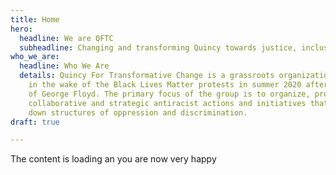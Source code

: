 ```yaml
---
title: Home
hero:
  headline: We are QFTC
  subheadline: Changing and transforming Quincy towards justice, inclusion, and anti-racism
who_we_are:
  headline: Who We Are
  details: Quincy For Transformative Change is a grassroots organization that formed
    in the wake of the Black Lives Matter protests in summer 2020 after the murder
    of George Floyd. The primary focus of the group is to organize, promote, and facilitate
    collaborative and strategic antiracist actions and initiatives that seek to break
    down structures of oppression and discrimination.
draft: true

---
```

The content is loading an you are now very happy